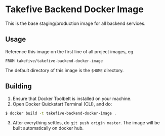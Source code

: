 # Takefive Backend Docker Image

This is the base staging/production image for all backend services.


## Usage

Reference this image on the first line of all project images, eg.

```
FROM takefive/takefive-backend-docker-image
```

The default directory of this image is the `$HOME` directory.


## Building

1. Ensure that Docker Toolbelt is installed on your machine.
2. Open Docker Quickstart Terminal (CLI), and do:
```bash
$ docker build -t takefive-backend-docker-image .
```
3. After everything settles, do `git push origin master`. The image will be built automatically on docker hub.
